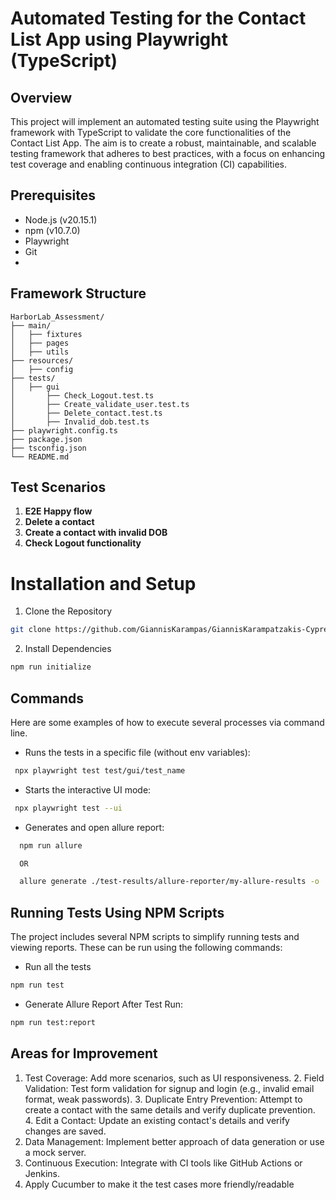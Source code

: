 # Automated Testing for the Contact List App using Playwright (TypeScript)

## Overview
This project will implement an automated testing suite using the Playwright framework with TypeScript to validate the core functionalities of the Contact List App. The aim is to create a robust, maintainable, and scalable testing framework that adheres to best practices, with a focus on enhancing test coverage and enabling continuous integration (CI) capabilities.

## Prerequisites

- Node.js (v20.15.1)
- npm (v10.7.0)
- Playwright
- Git
- 
## Framework Structure
```bssh
HarborLab_Assessment/
├── main/
│   ├── fixtures     
│   ├── pages
│   ├── utils 
├── resources/
│   ├── config 
├── tests/
│   ├── gui 
│       ├── Check_Logout.test.ts
│       ├── Create_validate_user.test.ts
│       ├── Delete_contact.test.ts
│       ├── Invalid_dob.test.ts   
├── playwright.config.ts
├── package.json        
├── tsconfig.json       
└── README.md           
```
## Test Scenarios

1. **E2E Happy flow**
2. **Delete a contact**
3. **Create a contact with invalid DOB**
4. **Check Logout functionality**

# Installation and Setup

1. Clone the Repository
```bash
git clone https://github.com/GiannisKarampas/GiannisKarampatzakis-Cypress.git
```
2. Install Dependencies
```bash
npm run initialize
```

## Commands

Here are some examples of how to execute several processes via command line.

-   Runs the tests in a specific file (without env variables):

```bash
 npx playwright test test/gui/test_name
```

-   Starts the interactive UI mode:

```bash
 npx playwright test --ui
```

-   Generates and open allure report:

```bash
  npm run allure

  OR

  allure generate ./test-results/allure-reporter/my-allure-results -o ./test-results/allure-report --clean && allure open ./test-results/allure-report
```

## Running Tests Using NPM Scripts

The project includes several NPM scripts to simplify running tests and viewing reports. These can be run using the following commands:

- Run all the tests
```bash
npm run test
```

- Generate Allure Report After Test Run:
```bash
npm run test:report
```

## Areas for Improvement

1. Test Coverage: Add more scenarios, such as UI responsiveness.
   2. Field Validation: Test form validation for signup and login (e.g., invalid email format, weak passwords).
   3. Duplicate Entry Prevention: Attempt to create a contact with the same details and verify duplicate prevention.
   4. Edit a Contact: Update an existing contact's details and verify changes are saved.
2. Data Management: Implement better approach of data generation or use a mock server.
3. Continuous Execution: Integrate with CI tools like GitHub Actions or Jenkins.
4. Apply Cucumber to make it the test cases more friendly/readable